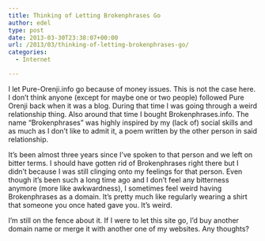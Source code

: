 ```yaml
---
title: Thinking of Letting Brokenphrases Go
author: edel
type: post
date: 2013-03-30T23:38:07+00:00
url: /2013/03/thinking-of-letting-brokenphrases-go/
categories:
  - Internet

---
```

I let Pure-Orenji.info go because of money issues. This is not the case here. I don&#8217;t think anyone (except for maybe one or two people) followed Pure Orenji back when it was a blog. During that time I was going through a weird relationship thing. Also around that time I bought Brokenphrases.info. The name &#8220;Brokenphrases&#8221; was highly inspired by my (lack of) social skills and as much as I don&#8217;t like to admit it, a poem written by the other person in said relationship.

It&#8217;s been almost three years since I&#8217;ve spoken to that person and we left on bitter terms. I should have gotten rid of Brokenphrases right there but I didn&#8217;t because I was still clinging onto my feelings for that person. Even though it&#8217;s been such a long time ago and I don&#8217;t feel any bitterness anymore (more like awkwardness), I sometimes feel weird having Brokenphrases as a domain. It&#8217;s pretty much like regularly wearing a shirt that someone you once hated gave you. It&#8217;s weird.

I&#8217;m still on the fence about it. If I were to let this site go, I&#8217;d buy another domain name or merge it with another one of my websites. Any thoughts?

<ol class="footnote">
</ol>